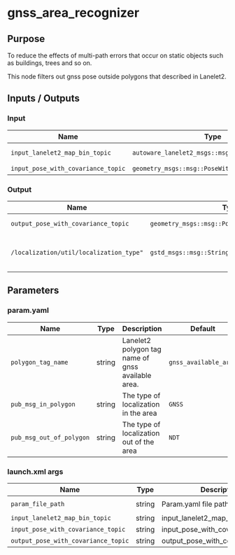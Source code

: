 # gnss_area_recognizer

## Purpose

To reduce the effects of multi-path errors that occur on static objects such as buildings, trees and so on.

This node filters out gnss pose outside polygons that described in Lanelet2.

## Inputs / Outputs

### Input

| Name | Type | Description |
| - | - | - |
| `input_lanelet2_map_bin_topic` | `autoware_lanelet2_msgs::msg::MapBin` | lanelet2 map bin |
| `input_pose_with_covariance_topic` | `geometry_msgs::msg::PoseWithCovarianceStamped` | gnss pose |

### Output

| Name | Type | Description |
| - | - | - |
| `output_pose_with_covariance_topic` | `geometry_msgs::msg::PoseWithCovarianceStamped` | available gnss pose |
| `/localization/util/localization_type"` | `gstd_msgs::msg::String` | The localization_type of the available pose |

## Parameters

### param.yaml

| Name | Type | Description | Default |
| - | - | - | - |
| `polygon_tag_name` | string | Lanelet2 polygon tag name of gnss available area. | `gnss_available_area` | 
| `pub_msg_in_polygon` | string | The type of localization in the area | `GNSS` | 
| `pub_msg_out_of_polygon` | string | The type of localization out of the area | `NDT` | 

### launch.xml args

| Name | Type | Description | Default |
| - | - | - | - |
| `param_file_path` | string | Param.yaml file path. | `$(find-pkg-share gnss_area_filter)/config/gnss_area_recognizer.param.yaml` |
| `input_lanelet2_map_bin_topic` | string | input_lanelet2_map_bin_topic | `/map/vector_map` |
| `input_pose_with_covariance_topic` | string | input_pose_with_covariance_topic | `/localization/util/gnss_distortion_corrector/pose_with_covariance` |
| `output_pose_with_covariance_topic` | string | output_pose_with_covariance_topic | `/localization/util/gnss_area_filter/pose_with_covariance` |
